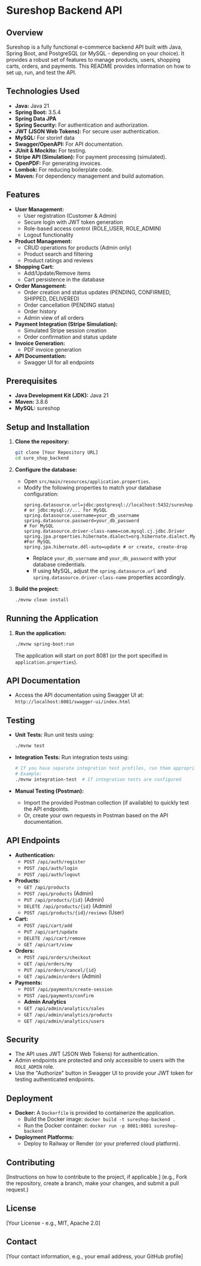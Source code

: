 # Sureshop Backend API

## Overview

Sureshop is a fully functional e-commerce backend API built with Java, Spring Boot, and PostgreSQL (or MySQL - depending on your choice). It provides a robust set of features to manage products, users, shopping carts, orders, and payments.  This README provides information on how to set up, run, and test the API.

## Technologies Used

*   **Java:**  Java 21
*   **Spring Boot:**  3.5.4
*   **Spring Data JPA**
*   **Spring Security:**  For authentication and authorization.
*   **JWT (JSON Web Tokens):**  For secure user authentication.
*   **MySQL:** For storinf data
*   **Swagger/OpenAPI:**  For API documentation.
*   **JUnit & Mockito:**  For testing.
*   **Stripe API (Simulation):**  For payment processing (simulated).
*   **OpenPDF:** For generating invoices.
*   **Lombok:** For reducing boilerplate code.
*   **Maven:**  For dependency management and build automation.

## Features

*   **User Management:**
    *   User registration (Customer & Admin)
    *   Secure login with JWT token generation
    *   Role-based access control (ROLE\_USER, ROLE\_ADMIN)
    *   Logout functionality
*   **Product Management:**
    *   CRUD operations for products (Admin only)
    *   Product search and filtering
    *   Product ratings and reviews
*   **Shopping Cart:**
    *   Add/Update/Remove items
    *   Cart persistence in the database
*   **Order Management:**
    *   Order creation and status updates (PENDING, CONFIRMED, SHIPPED, DELIVERED)
    *   Order cancellation (PENDING status)
    *   Order history
    *   Admin view of all orders
*   **Payment Integration (Stripe Simulation):**
    *   Simulated Stripe session creation
    *   Order confirmation and status update
*   **Invoice Generation:**
    *   PDF invoice generation
*   **API Documentation:**
    *   Swagger UI for all endpoints

## Prerequisites

*   **Java Development Kit (JDK):** Java 21
*   **Maven:** 3.8.6
*  **MySQL:** sureshop

## Setup and Installation

1.  **Clone the repository:**
    ```bash
    git clone [Your Repository URL]
    cd sure_shop_backend
    ```

2.  **Configure the database:**
    *   Open `src/main/resources/application.properties`.
    *   Modify the following properties to match your database configuration:
        ```properties
        spring.datasource.url=jdbc:postgresql://localhost:5432/sureshop  # or jdbc:mysql://... for MySQL
        spring.datasource.username=your_db_username
        spring.datasource.password=your_db_password
        # For MySQL
        spring.datasource.driver-class-name=com.mysql.cj.jdbc.Driver
        spring.jpa.properties.hibernate.dialect=org.hibernate.dialect.MySQLDialect #For MySQL
        spring.jpa.hibernate.ddl-auto=update # or create, create-drop
        ```
        * Replace `your_db_username` and `your_db_password` with your database credentials.
        * If using MySQL, adjust the `spring.datasource.url` and `spring.datasource.driver-class-name` properties accordingly.

3.  **Build the project:**
    ```bash
    ./mvnw clean install
    ```

## Running the Application

1.  **Run the application:**
    ```bash
    ./mvnw spring-boot:run
    ```
    The application will start on port 8081 (or the port specified in `application.properties`).

## API Documentation

*   Access the API documentation using Swagger UI at:  `http://localhost:8081/swagger-ui/index.html`

## Testing

*   **Unit Tests:**  Run unit tests using:
    ```bash
    ./mvnw test
    ```
*   **Integration Tests:**  Run integration tests using:
    ```bash
    # If you have separate integration test profiles, run them appropriately
    # Example:
    ./mvnw integration-test  # If integration tests are configured
    ```

*   **Manual Testing (Postman):**
    *   Import the provided Postman collection (if available) to quickly test the API endpoints.
    *   Or, create your own requests in Postman based on the API documentation.

## API Endpoints

*   **Authentication:**
    *   `POST /api/auth/register`
    *   `POST /api/auth/login`
    *   `POST /api/auth/logout`
*   **Products:**
    *   `GET /api/products`
    *   `POST /api/products` (Admin)
    *   `PUT /api/products/{id}` (Admin)
    *   `DELETE /api/products/{id}` (Admin)
    *   `POST /api/products/{id}/reviews` (User)
*   **Cart:**
    *   `POST /api/cart/add`
    *   `PUT /api/cart/update`
    *   `DELETE /api/cart/remove`
    *   `GET /api/cart/view`
*   **Orders:**
    *   `POST /api/orders/checkout`
    *   `GET /api/orders/my`
    *   `PUT /api/orders/cancel/{id}`
    *   `GET /api/admin/orders` (Admin)
*   **Payments:**
    *   `POST /api/payments/create-session`
    *   `POST /api/payments/confirm`
    *   **Admin Analytics**
    *   `GET /api/admin/analytics/sales`
    *   `GET /api/admin/analytics/products`
    *   `GET /api/admin/analytics/users`

## Security

*   The API uses JWT (JSON Web Tokens) for authentication.
*   Admin endpoints are protected and only accessible to users with the `ROLE_ADMIN` role.
*   Use the "Authorize" button in Swagger UI to provide your JWT token for testing authenticated endpoints.

## Deployment

*   **Docker:**  A `Dockerfile` is provided to containerize the application.
    *   Build the Docker image:  `docker build -t sureshop-backend .`
    *   Run the Docker container: `docker run -p 8081:8081 sureshop-backend`
*   **Deployment Platforms:**
    *   Deploy to Railway or Render (or your preferred cloud platform).

## Contributing

[Instructions on how to contribute to the project, if applicable.]  (e.g., Fork the repository, create a branch, make your changes, and submit a pull request.)

## License

[Your License - e.g., MIT, Apache 2.0]

## Contact

[Your contact information, e.g., your email address, your GitHub profile]
